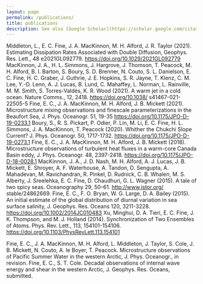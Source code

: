 ```yaml
---
layout: page
permalink: /publications/
title: publications
description: See also [Google Scholar](https://scholar.google.com/citations?user=U44EJ8QAAAAJ&hl=en)
---
```


Middleton, L., E. C. Fine, J. A. MacKinnon, M. H. Alford, J. R. Taylor (2021). Estimating Dissipation Rates Associated with Double Diffusion, Geophys. Res. Lett., 48 e2021GL092779. https://doi.org/10.1029/2021GL092779
MacKinnon, J. A., H. L. Simmons, J. Hargrove, J. Thomson, T. Peacock, M. H. Alford, B. I. Barton, S. Boury, S. D. Brenner, N. Couto, S. L. Danielson, E. C. Fine, H. C. Graber, J. Guthrie, J. E. Hopkins, S. R. Jayne, T. Klenz, C. M. Lee, Y.-D. Lenn, A. J. Lucas, B. Lund, C. Mahaffey, L. Norman, L. Rainville, M. M. Smith, S. Torres-Valdés, K. R. Wood (2021). A warm jet in a cold ocean. Nature Comms., 12, 2418. https://doi.org/10.1038/ s41467-021-22505-5
Fine, E. C., J. A. MacKinnon, M. H. Alford, J. B. Mickett (2021). Microstructure mixing observations and finescale parameterizations in the Beaufort Sea, J. Phys. Oceanogr. 51, 19-35 https://doi.org/10.1175/JPO-D-19-0233.1
Boury, S., R. S. Pickart, P. Odier, P. Lin, M. Li, E. C. Fine, H. L. Simmons, J. A. MacKinnon, T. Peacock (2020). Whither the Chukchi Slope Current? J. Phys. Oceanogr. 50, 1717-1732. https://doi.org/10.1175/JPO-D-19-0273.1
Fine, E. C., J. A. MacKinnon, M. H. Alford, J. B. Mickett (2018). Microstructure observations of turbulent heat fluxes in a warm-core Canada Basin eddy, J. Phys. Oceanogr. 48, 2397-2418. https://doi.org/10.1175/JPO-D-18-0028.1
MacKinnon, J. A., J. D. Nash, M. H. Alford, A. J. Lucas, J. B. Mickett, E. Shroyer, A. F. Waterhouse, A. Tandon, D. Sengupta, A. Mahadevan, M. Ravichandran, R. Pinkel, D. Rudnick, C. B. Whalen, M. S. Alberty, J. Sreelehka, E. C. Fine, D. Chaudhuri, G. L. Wagner (2015). A tale of two spicy seas. Oceanography 29, 50–61. http://www.jstor.org/ stable/24862669.
Fine, E. C., F. O. Bryan, W. G. Large, D. A. Bailey (2015). An initial estimate of the global distribution of diurnal variation in sea surface salinity, J. Geophys. Res. Oceans 120, 3211-3228. https://doi.org/10.1002/2014JC010483
Xu, Minghui, D. A. Tieri, E. C. Fine, J. K. Thompson, and M. J. Holland (2014). Synchronization of Two Ensembles of Atoms. Phys. Rev. Lett., 113, 154101-154106. https://doi.org/10.1103/PhysRevLett.113.154101

Fine, E. C., J. A. MacKinnon, M. H. Alford, L. Middleton, J. Taylor, S. Cole, J. B. Mickett, N. Couto, A. le Boyer, T. Peacock. Microstructure observations of Pacific Summer Water in the western Arctic, J. Phys. Oceanogr., in revision.
Fine, E. C., S. T. Cole. Decadal observations of internal wave energy and shear in the western Arctic, J. Geophys. Res. Oceans, submitted.
